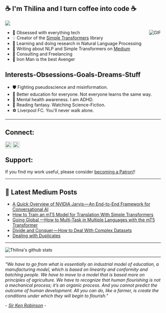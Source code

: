 ## :coffee: I'm Thilina and I turn coffee into code :coffee:

![](https://komarev.com/ghpvc/?username=ThilinaRajapakse)

<img align="right" alt="GIF" src="https://media.giphy.com/media/vzO0Vc8b2VBLi/giphy.gif" />

- :robot: Obsessed with everything tech
- :bulb: Creator of the [Simple Transformers](https://github.com/ThilinaRajapakse/simpletransformers) library
- :mag_right: Learning and doing research in Natural Language Processing
- :memo: Writing about NLP and Simple Transformers on [Medium](https://medium.com/@chaturangarajapakshe)
- :briefcase: Consulting and Freelancing
- :100: Iron Man is the best Avenger


## Interests-Obsessions-Goals-Dreams-Stuff

- :shield: Fighting pseudoscience and misinformation.
- :microscope: Better education for everyone. Not everyone learns the same way.
- :green_heart: Mental health awareness. I am ADHD.
- :dragon: Reading fantasy. Watching Science-Fiction.
- :soccer: Liverpool FC. You'll never walk alone.

---

## Connect:

[<img align="left" alt="ThilinaRajapakse | Twitter" width="22px" src="https://cdn.jsdelivr.net/npm/simple-icons@v3/icons/twitter.svg" />][twitter]
[<img align="left" alt="ThilinaRajapakse | LinkedIn" width="22px" src="https://cdn.jsdelivr.net/npm/simple-icons@v3/icons/linkedin.svg" />][linkedin]

</br>

## Support:

If you find my work useful, please consider <a href="https://www.patreon.com/bePatron?u=20014970" data-patreon-widget-type="become-patron-button">becoming a Patron!</a>!



---

##  📕 Latest Medium Posts
<!-- BLOG-POST-LIST:START -->
- [A Quick Overview of NVIDIA Jarvis — An End-to-End Framework for Conversational AI](https://towardsdatascience.com/a-quick-overview-of-nvidia-jarvis-an-end-to-end-framework-for-conversational-ai-fd808d4f6607?source=rss-6b1e2355088e------2)
- [How to Train an mT5 Model for Translation With Simple Transformers](https://towardsdatascience.com/how-to-train-an-mt5-model-for-translation-with-simple-transformers-30ba5fa66c5f?source=rss-6b1e2355088e------2)
- [Going Global —How to Multi-Task in Multiple Languages with the mT5 Transformer](https://towardsdatascience.com/going-global-how-to-multi-task-in-multiple-languages-with-the-mt5-transformer-892617cd890c?source=rss-6b1e2355088e------2)
- [Divide and Conquer — How to Deal With Complex Datasets](https://medium.com/skilai/divide-and-conquer-how-to-deal-with-complex-datasets-986b9589bc7?source=rss-6b1e2355088e------2)
- [Dealing with Duplicates](https://medium.com/skilai/dealing-with-duplicates-7479dcf1cd96?source=rss-6b1e2355088e------2)
<!-- BLOG-POST-LIST:END -->

---

![Thilina's github stats](https://github-readme-stats.vercel.app/api?username=ThilinaRajapakse&show_icons=true&hide_border=true&hide=contribs&theme=dark)

---

*"We have to go from what is essentially an industrial model of education, a manufacturing model, which is based on linearity and conformity and batching people. We have to move to a model that is based more on principles of agriculture. We have to recognize that human flourishing is not a mechanical process; it’s an organic process. And you cannot predict the outcome of human development. All you can do, like a farmer, is create the conditions under which they will begin to flourish."*

*- [Sir Ken Robinson](https://www.youtube.com/watch?time_continue=2&v=iG9CE55wbtY&feature=emb_logo) -*

[twitter]: https://twitter.com/t_rajapakse
[linkedin]: https://www.linkedin.com/in/t-rajapakse/
